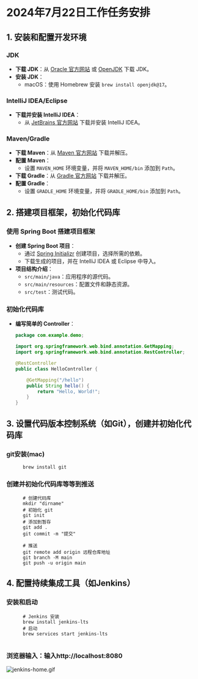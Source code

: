 # 2024年7月22日工作任务安排

## 1. 安装和配置开发环境

### JDK
- **下载 JDK**：从 [Oracle 官方网站](https://www.oracle.com/java/technologies/javase-downloads.html) 或 [OpenJDK](https://jdk.java.net/) 下载 JDK。
- **安装 JDK**：
    - macOS：使用 Homebrew 安装 `brew install openjdk@17`。

### IntelliJ IDEA/Eclipse
- **下载并安装 IntelliJ IDEA**：
    - 从 [JetBrains 官方网站](https://www.jetbrains.com/idea/download/) 下载并安装 IntelliJ IDEA。

### Maven/Gradle
- **下载 Maven**：从 [Maven 官方网站](https://maven.apache.org/download.cgi) 下载并解压。
- **配置 Maven**：
    - 设置 `MAVEN_HOME` 环境变量，并将 `MAVEN_HOME/bin` 添加到 `Path`。
- **下载 Gradle**：从 [Gradle 官方网站](https://gradle.org/releases/) 下载并解压。
- **配置 Gradle**：
    - 设置 `GRADLE_HOME` 环境变量，并将 `GRADLE_HOME/bin` 添加到 `Path`。

## 2. 搭建项目框架，初始化代码库

### 使用 Spring Boot 搭建项目框架
- **创建 Spring Boot 项目**：
    - 通过 [Spring Initializr](https://start.spring.io/) 创建项目，选择所需的依赖。
    - 下载生成的项目，并在 IntelliJ IDEA 或 Eclipse 中导入。
- **项目结构介绍**：
    - `src/main/java`：应用程序的源代码。
    - `src/main/resources`：配置文件和静态资源。
    - `src/test`：测试代码。

### 初始化代码库
- **编写简单的 Controller**：
  ```java
  package com.example.demo;

  import org.springframework.web.bind.annotation.GetMapping;
  import org.springframework.web.bind.annotation.RestController;

  @RestController
  public class HelloController {

      @GetMapping("/hello")
      public String hello() {
          return "Hello, World!";
      }
  }
  ```
  
## 3. 设置代码版本控制系统（如Git），创建并初始化代码库

### git安装(mac)
```sh
      brew install git
```
### 创建并初始化代码库等等到推送
```shell
      # 创建代码库
      mkdir "dirname"
      # 初始化 git
      git init
      # 添加到暂存
      git add .
      git commit -m "提交"
      
      # 推送
      git remote add origin 远程仓库地址
      git branch -M main
      git push -u origin main
```

## 4. 配置持续集成工具（如Jenkins）

### 安装和启动
```shell
      # Jenkins 安装
      brew install jenkins-lts
      # 启动
      brew services start jenkins-lts
      
```
### 浏览器输入：输入http://localhost:8080
![jenkins-home.gif](image/jenkins-home.gif)



